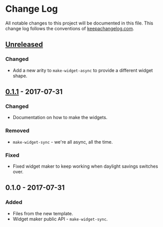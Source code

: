 # Change Log
All notable changes to this project will be documented in this file. This change log follows the conventions of [keepachangelog.com](http://keepachangelog.com/).

## [Unreleased]
### Changed
- Add a new arity to `make-widget-async` to provide a different widget shape.

## [0.1.1] - 2017-07-31
### Changed
- Documentation on how to make the widgets.

### Removed
- `make-widget-sync` - we're all async, all the time.

### Fixed
- Fixed widget maker to keep working when daylight savings switches over.

## 0.1.0 - 2017-07-31
### Added
- Files from the new template.
- Widget maker public API - `make-widget-sync`.

[Unreleased]: https://github.com/your-name/clj-fizz-buzz/compare/0.1.1...HEAD
[0.1.1]: https://github.com/your-name/clj-fizz-buzz/compare/0.1.0...0.1.1

